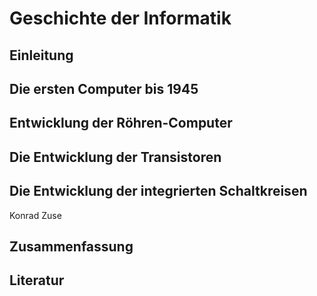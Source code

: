 # Geschichte der Informatik

## Einleitung

## Die ersten Computer bis 1945

## Entwicklung der Röhren-Computer

## Die Entwicklung der Transistoren

## Die Entwicklung der integrierten Schaltkreisen
Konrad Zuse
## Zusammenfassung

## Literatur